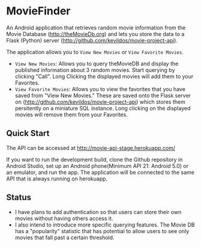 # MovieFinder

An Android application that retrieves random movie information from the Movie Database (http://theMovieDb.org) and lets you store the data to a Flask (Python) server (http://github.com/kevildos/movie-project-api).

The application allows you to `View New Movies` or `View Favorite Movies`.
* `View New Movies`: Allows you to query theMovieDB and display the published information about 3 random movies. Start querying by clicking "Call". Long Clicking the displayed movies will add them to your Favorites.
* `View Favorite Movies`: Allows you to view the favorites that you have saved from "View New Movies." These are saved onto the Flask server on (http://github.com/kevildos/movie-project-api) which stores them persitently on a miniature SQL instance. Long clicking on the displayed movies will remove them from your Favorites.

## Quick Start
The API can be accessed at http://movie-api-stage.herokuapp.com/

If you want to run the development build, clone the Github repository in Android Studio, set up an Android phone(Minimum API 21: Android 5.0) or an emulator, and run the app. The application will be connected to the same API that is always running on herokuapp.

## Status
* I have plans to add authentication so that users can store their own movies without having others access it. 
* I also intend to introduce more specific querying features. The Movie DB has a "popularity" statistic that has potential to allow users to see only movies that fall past a certain threshold.
